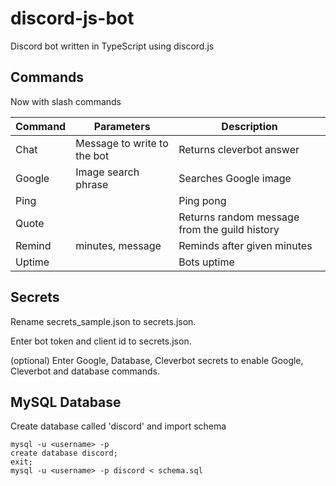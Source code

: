 # discord-js-bot

Discord bot written in TypeScript using discord.js

## Commands

Now with slash commands

| Command | Parameters                  | Description                                   |
| ------- | --------------------------- | --------------------------------------------- |
| Chat    | Message to write to the bot | Returns cleverbot answer                      |
| Google  | Image search phrase         | Searches Google image                         |
| Ping    |                             | Ping pong                                     |
| Quote   |                             | Returns random message from the guild history |
| Remind  | minutes, message            | Reminds after given minutes                   |
| Uptime  |                             | Bots uptime                                   |

## Secrets

Rename secrets_sample.json to secrets.json.

Enter bot token and client id to secrets.json.

(optional) Enter Google, Database, Cleverbot secrets to enable Google, Cleverbot and database commands.

## MySQL Database

Create database called 'discord' and import schema

```
mysql -u <username> -p
create database discord;
exit;
mysql -u <username> -p discord < schema.sql
```
